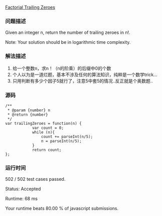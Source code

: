 [Factorial Trailing Zeroes](https://leetcode.com/problems/factorial-trailing-zeroes/description/)

### 问题描述
Given an integer n, return the number of trailing zeroes in n!.

Note: Your solution should be in logarithmic time complexity.

### 解法描述
1. 给一个整数n，求n！（n的阶乘）的后缀中0的个数
2. 个人以为是一道烂题，基本不涉及任何的算法知识，纯粹是一个数学trick...
3. 只用判断有多少个因子5就行了，注意5中套5的情况..反正就是个奥数题..

### 源码
```
/**
 * @param {number} n
 * @return {number}
 */
var trailingZeroes = function(n) {
            var count = 0;
            while (n){
                count += parseInt(n/5);
                n = parseInt(n/5);
            }
            return count;
};
```
### 运行时间

502 / 502 test cases passed.

Status: Accepted

Runtime: 68 ms

Your runtime beats 80.00 % of javascript submissions.
